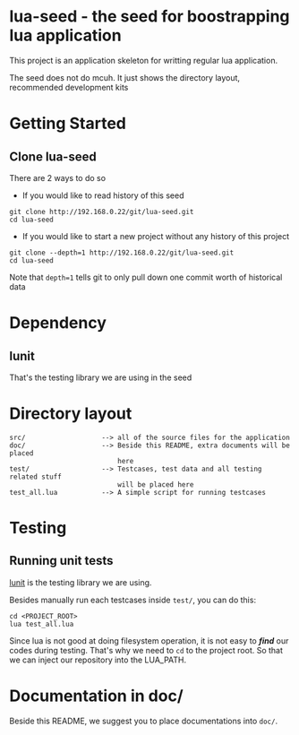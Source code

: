 # lua-seed - the seed for boostrapping lua application

This project is an application skeleton for writting regular lua application.

The seed does not do mcuh. It just shows the directory layout, recommended
development kits

# Getting Started

## Clone lua-seed

There are 2 ways to do so

* If you would like to read history of this seed

```
git clone http://192.168.0.22/git/lua-seed.git
cd lua-seed
```

* If you would like to start a new project without any history of this project

```
git clone --depth=1 http://192.168.0.22/git/lua-seed.git
cd lua-seed
```

Note that ```depth=1``` tells git to only pull down one commit worth of historical data

# Dependency

## lunit

That's the testing library we are using in the seed

# Directory layout

```
src/                   --> all of the source files for the application
doc/                   --> Beside this README, extra documents will be placed
                           here
test/                  --> Testcases, test data and all testing related stuff
                           will be placed here
test_all.lua           --> A simple script for running testcases
```

# Testing

## Running unit tests

[lunit][lunit] is the testing library we are using.

Besides manually run each testcases inside ```test/```, you can do this:

```
cd <PROJECT_ROOT>
lua test_all.lua
```

Since lua is not good at doing filesystem operation, it is not easy to
***find*** our codes during testing. That's why we need to ```cd``` to the
project root. So that we can inject our repository into the LUA_PATH.

# Documentation in doc/

Beside this README, we suggest you to place documentations into ```doc/```.

[lunit]: https://github.com/dcurrie/lunit
